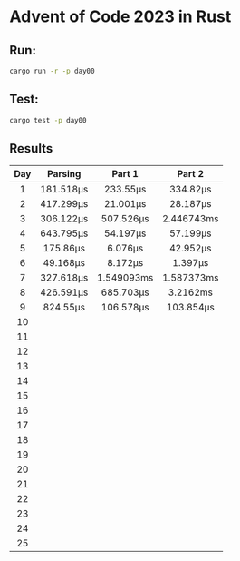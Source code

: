 # Advent of Code 2023 in Rust

## Run:

```bash
cargo run -r -p day00
```

## Test:

```bash
cargo test -p day00
```

## Results

|  Day  |  Parsing  |   Part 1   |   Part 2   |
| :---: | :-------: | :--------: | :--------: |
|   1   | 181.518µs |  233.55µs  |  334.82µs  |
|   2   | 417.299µs |  21.001µs  |  28.187µs  |
|   3   | 306.122µs | 507.526µs  | 2.446743ms |
|   4   | 643.795µs |  54.197µs  |  57.199µs  |
|   5   | 175.86µs  |  6.076µs   |  42.952µs  |
|   6   | 49.168µs  |  8.172µs   |  1.397µs   |
|   7   | 327.618µs | 1.549093ms | 1.587373ms |
|   8   | 426.591µs | 685.703µs  |  3.2162ms  |
|   9   | 824.55µs  | 106.578µs  | 103.854µs  |
|  10   |           |            |            |
|  11   |           |            |            |
|  12   |           |            |            |
|  13   |           |            |            |
|  14   |           |            |            |
|  15   |           |            |            |
|  16   |           |            |            |
|  17   |           |            |            |
|  18   |           |            |            |
|  19   |           |            |            |
|  20   |           |            |            |
|  21   |           |            |            |
|  22   |           |            |            |
|  23   |           |            |            |
|  24   |           |            |            |
|  25   |           |            |            |

